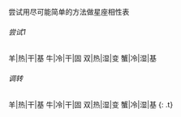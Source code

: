 尝试用尽可能简单的方法做星座相性表

###### 尝试1

羊|热|干|基
牛|冷|干|固
双|热|湿|变
蟹|冷|湿|基

###### 调转

羊|热|干|基
牛|冷|干|固
双|热|湿|变
蟹|冷|湿|基
{: .t}

<style>
  .t{background:red}
  .t tr { display: block; float: left; }
  .t th,.t td { display: block; }
</style>